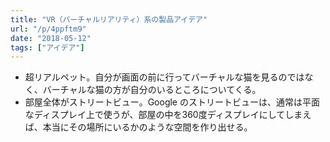 ```yaml
---
title: "VR（バーチャルリアリティ）系の製品アイデア"
url: "/p/4ppftm9"
date: "2018-05-12"
tags: ["アイデア"]
---
```


- 超リアルペット。自分が画面の前に行ってバーチャルな猫を見るのではなく、バーチャルな猫の方が自分のいるところについてくる。
- 部屋全体がストリートビュー。Google のストリートビューは、通常は平面なディスプレイ上で使うが、部屋の中を360度ディスプレイにしてしまえば、本当にその場所にいるかのような空間を作り出せる。

